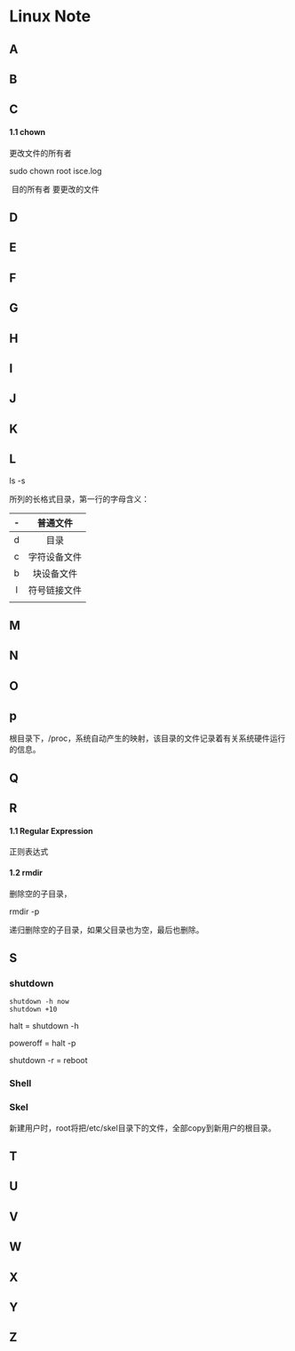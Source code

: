 

# Linux Note 



## A

## B

## C

#### 1.1 chown

更改文件的所有者

sudo chown    root           isce.log

​                  目的所有者   要更改的文件





## D

## E



## F



## G



## H

## I

## J

## K

## L

ls -s

所列的长格式目录，第一行的字母含义：

|  -   |   普通文件   |
| :--: | :----------: |
|  d   |     目录     |
|  c   | 字符设备文件 |
|  b   |  块设备文件  |
|  l   | 符号链接文件 |
|      |              |



## M

## N

## O

## p

根目录下，/proc，系统自动产生的映射，该目录的文件记录着有关系统硬件运行的信息。



## Q

## R

#### 1.1 Regular Expression

正则表达式



#### 1.2 rmdir

删除空的子目录，

rmdir -p

递归删除空的子目录，如果父目录也为空，最后也删除。



## S

### shutdown

~~~shell
shutdown -h now
shutdown +10
~~~



halt = shutdown -h

poweroff = halt -p

shutdown -r = reboot



### Shell



### Skel

新建用户时，root将把/etc/skel目录下的文件，全部copy到新用户的根目录。



## T

## U

## V

## W

## X

## Y

## Z











